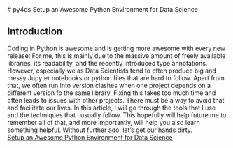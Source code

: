 <head>
<style>
code { 
  font-family: monospace;
}
</style>
</head>
# py4ds
Setup an Awesome Python Environment for Data Science



<h2>Introduction</h2>
Coding in Python is awesome and is getting more awesome with every new release! For me, this is mainly due to the massive amount of freely available libraries, its readability, and the recently introduced type annotations. However, especially we as Data Scientists tend to often produce big and messy Jupyter notebooks or python files that are hard to follow. Apart from that, we often run into version clashes when one project depends on a different version fo the same library. Fixing this takes too much time and often leads to issues with other projects. There must be a way to avoid that and facilitate our lives. In this article, I will go through the tools that I use and the techniques that I usually follow. This hopefully will help future me to remember all of that, and more importantly, will help you also learn something helpful. Without further ado, let’s get our hands dirty.

<br>
<source><a href="https://towardsdatascience.com/how-to-setup-an-awesome-python-environment-for-data-science-or-anything-else-35d358cc95d5">Setup an Awesome Python Environment for Data Science</a></source>
